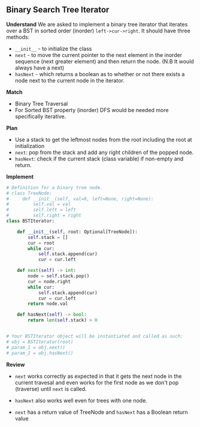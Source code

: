 ## Binary Search Tree Iterator
**Understand**
We are asked to implement a binary tree iterator that iterates over a BST in sorted order (inorder) `left->cur->right`.
It should have three methods:
- `__init__` - to initialize the class
- `next` - to move the current pointer to the next element in the inorder sequence (next greater element) and then return the node. (N.B It would always have a next)
- `hasNext` - which returns a boolean as to whether or not there exists a node next to the current node in the iterator.


**Match**
- Binary Tree Traversal 
- For Sorted BST property (inorder) DFS would be needed more specifically iterative.

**Plan**
- Use a stack to get the leftmost nodes from the root including the root at initialization
- `next`: pop from the stack and add any right children of the popped node.
- `hasNext`: check if the current stack (class variable) if non-empty and return.

**Implement**
```py
# Definition for a binary tree node.
# class TreeNode:
#     def __init__(self, val=0, left=None, right=None):
#         self.val = val
#         self.left = left
#         self.right = right
class BSTIterator:

    def __init__(self, root: Optional[TreeNode]):
        self.stack = []
        cur = root
        while cur:
            self.stack.append(cur)
            cur = cur.left

    def next(self) -> int:
        node = self.stack.pop()
        cur = node.right
        while cur:
            self.stack.append(cur)
            cur = cur.left
        return node.val

    def hasNext(self) -> bool:
        return len(self.stack) > 0


# Your BSTIterator object will be instantiated and called as such:
# obj = BSTIterator(root)
# param_1 = obj.next()
# param_2 = obj.hasNext()
```

**Review**
- `next` works correctly as expected in that it gets the next node in the current travesal and even works for the first node as we don't pop (traverse) until `next` is called.
- `hasNext` also works well even for trees with one node.

-  `next` has a return value of TreeNode and `hasNext` has a Boolean return value